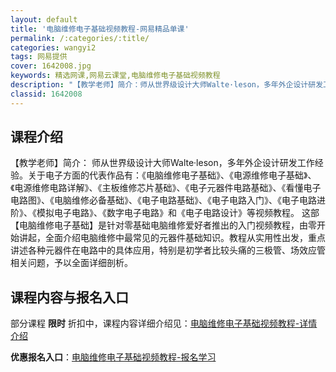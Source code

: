 ```yaml
---
layout: default
title: '电脑维修电子基础视频教程-网易精品单课'
permalink: /:categories/:title/
categories: wangyi2
tags: 网易提供
cover: 1642008.jpg
keywords: 精选网课,网易云课堂,电脑维修电子基础视频教程
description: "【教学老师】简介：师从世界级设计大师Walte·leson，多年外企设计研发工作经验。关于电子方面的代表作品有：《电脑维修电子基础》、《电源维修电子基础》、《电源维修电路详解》、《主板维修芯"
classid: 1642008
---
```


## 课程介绍

【教学老师】简介：
       师从世界级设计大师Walte·leson，多年外企设计研发工作经验。关于电子方面的代表作品有：《电脑维修电子基础》、《电源维修电子基础》、《电源维修电路详解》、《主板维修芯片基础》、《电子元器件电路基础》、《看懂电子电路图》、《电脑维修必备基础》、《电子电路基础》、《电子电路入门》、《电子电路进阶》、《模拟电子电路》、《数字电子电路》和《电子电路设计》等视频教程。
       这部【电脑维修电子基础】是针对零基础电脑维修爱好者推出的入门视频教程，由零开始讲起，全面介绍电脑维修中最常见的元器件基础知识。教程从实用性出发，重点讲述各种元器件在电路中的具体应用，特别是初学者比较头痛的三极管、场效应管相关问题，予以全面详细剖析。

## 课程内容与报名入口

部分课程 **限时** 折扣中，课程内容详细介绍见：[电脑维修电子基础视频教程-详情介绍](https://study.163.com/course/introduction/1642008.htm?share=1&shareId=1025206652&utm_campaign=share&utm_medium=iphoneShare&utm_source=&utm_u=1025206652)

**优惠报名入口**：[电脑维修电子基础视频教程-报名学习](https://study.163.com/course/introduction/1642008.htm?share=1&shareId=1025206652&utm_campaign=share&utm_medium=iphoneShare&utm_source=&utm_u=1025206652)

